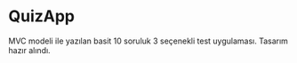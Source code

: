 # QuizApp

MVC modeli ile yazılan basit 10 soruluk 3 seçenekli test uygulaması. 
Tasarım hazır alındı.
